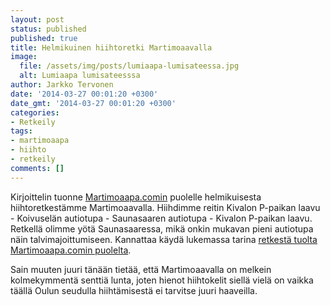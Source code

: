 ```yaml
---
layout: post
status: published
published: true
title: Helmikuinen hiihtoretki Martimoaavalla
image:
  file: /assets/img/posts/lumiaapa-lumisateessa.jpg
  alt: Lumiaapa lumisateesssa
author: Jarkko Tervonen
date: '2014-03-27 00:01:20 +0300'
date_gmt: '2014-03-27 00:01:20 +0300'
categories:
- Retkeily
tags:
- martimoaapa
- hiihto
- retkeily
comments: []
---
```

Kirjoittelin tuonne [Martimoaapa.comin](http://www.martimoaapa.com/) puolelle helmikuisesta hiihtoretkestämme Martimoaavalla. Hiihdimme reitin Kivalon P-paikan laavu - Koivuselän autiotupa - Saunasaaren autiotupa - Kivalon P-paikan laavu. Retkellä olimme yötä Saunasaaressa, mikä onkin mukavan pieni autiotupa näin talvimajoittumiseen. Kannattaa käydä lukemassa tarina [retkestä tuolta Martimoaapa.comin puolelta](http://www.martimoaapa.com/blogi/hiihtoretki-kivalolta-koivuselalle-ja-takaisin.html).

Sain muuten juuri tänään tietää, että Martimoaavalla on melkein kolmekymmentä senttiä lunta, joten hienot hiihtokelit siellä vielä on vaikka täällä Oulun seudulla hiihtämisestä ei tarvitse juuri haaveilla.
